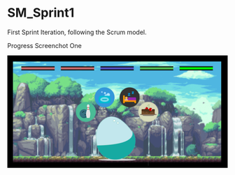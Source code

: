 # SM_Sprint1
First Sprint Iteration, following the Scrum model.

Progress Screenchot One

![alt tag](https://raw.githubusercontent.com/SquicklyMonsters/SM_Sprint1/st/ProgressScreenshot/Progess1.5_Screenshot.png)
